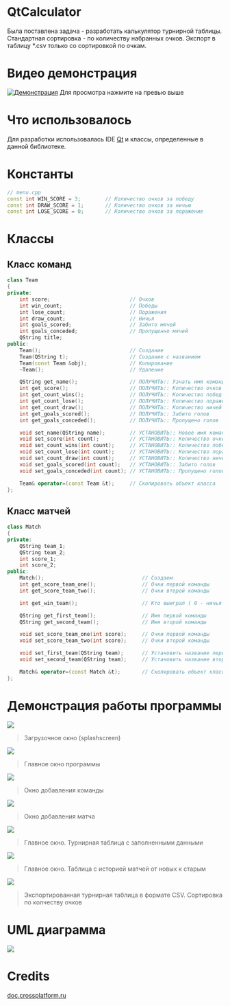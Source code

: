 # QtCalculator

Была поставлена задача - разработать калькулятор турнирной таблицы. Стандартная сортировка - по количеству набранных очков. Экспорт в таблицу *.csv только со сортировкой по очкам.

# Видео демонстрация
[![Демонстрация](https://i.ytimg.com/vi/5XL6KyEjlBo/maxresdefault.jpg)](https://www.youtube.com/watch?v=5XL6KyEjlBo)
Для просмотра нажмите на превью выше

# Что использовалось
Для разработки использовалась IDE [Qt](https://www.qt.io/) и классы, определенные в данной библиотеке.

# Константы
```cpp
// menu.cpp
const int WIN_SCORE = 3;        // Количество очков за победу
const int DRAW_SCORE = 1;       // Количество очков за ничью
const int LOSE_SCORE = 0;       // Количество очков за поражение
```

# Классы
## Класс команд
```cpp
class Team
{
private:
    int score;                          // Очков
    int win_count;                      // Победы
    int lose_count;                     // Поражения
    int draw_count;                     // Ничья
    int goals_scored;                   // Забито мячей
    int goals_conceded;                 // Пропущенно мячей
    QString title;
public:
    Team();                             // Создание
    Team(QString t);                    // Создание с названием
    Team(const Team &obj);              // Копирование
    ~Team();                            // Удаление

    QString get_name();                 // ПОЛУЧИТЬ:: Узнать имя команды
    int get_score();                    // ПОЛУЧИТЬ:: Количество очков
    int get_count_wins();               // ПОЛУЧИТЬ:: Количество побед
    int get_count_lose();               // ПОЛУЧИТЬ:: Количество поражений
    int get_count_draw();               // ПОЛУЧИТЬ:: Количество ничей
    int get_goals_scored();             // ПОЛУЧИТЬ:: Забито голов
    int get_goals_conceded();           // ПОЛУЧИТЬ:: Пропущено голов

    void set_name(QString name);        // УСТАНОВИТЬ:: Новое имя команды
    void set_score(int count);          // УСТАНОВИТЬ:: Количество очков
    void set_count_wins(int count);     // УСТАНОВИТЬ:: Количество побед
    void set_count_lose(int count);     // УСТАНОВИТЬ:: Количество поражений
    void set_count_draw(int count);     // УСТАНОВИТЬ:: Количество ничей
    void set_goals_scored(int count);   // УСТАНОВИТЬ:: Забито голов
    void set_goals_conceded(int count); // УСТАНОВИТЬ:: Пропущено голов

    Team& operator=(const Team &t);     // Скопировать объект класса
};
```

## Класс матчей
```cpp
class Match
{
private:
    QString team_1;
    QString team_2;
    int score_1;
    int score_2;
public:
    Match();                                // Создаем
    int get_score_team_one();               // Очки первой команды
    int get_score_team_two();               // Очки второй команды

    int get_win_team();                     // Кто выиграл ( 0 - ничья / 1 - первая / 2 - вторая )

    QString get_first_team();               // Имя первой команды
    QString get_second_team();              // Имя второй команды

    void set_score_team_one(int score);     // Очки первой команды
    void set_score_team_two(int score);     // Очки второй команды

    void set_first_team(QString team);      // Установить название первой команды
    void set_second_team(QString team);     // Установить название второй команды

    Match& operator=(const Match &t);       // Скопировать объект класса
};
```

# Демонстрация работы программы
![](https://i.ibb.co/VmLgS5V/2021-05-16-15-09-25.png)
> Загрузочное окно (splashscreen)

![](https://i.ibb.co/KxQ7jMZ/2021-05-16-15-09-40.png)
> Главное окно программы

![](https://i.ibb.co/kX2QZVq/2021-05-16-15-09-52.png)
> Окно добавления команды

![](https://i.ibb.co/Jtd9Hv9/2021-05-16-15-10-01.png)
> Окно добавления матча

![](https://i.ibb.co/F8rTk85/2021-05-16-15-10-49.png)
> Главное окно. Турнирная таблица с заполненными данными

![](https://i.ibb.co/chBWzsV/2021-05-16-15-10-59.png)
> Главное окно. Таблица с историей матчей от новых к старым

![](https://i.ibb.co/q5M1b2j/2021-05-16-15-11-47.png)
> Экспортированная турнирная таблица в формате CSV. Сортировка по колчеству очков

# UML диаграмма
![](https://i.ibb.co/KhdcSRy/2021-05-16-15-11-17.png)

# Credits
[doc.crossplatform.ru](http://doc.crossplatform.ru/qt/4.4.3/tutorials-addressbook-part1.html)
